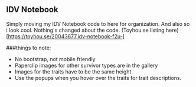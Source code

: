 
## IDV Notebook
Simply moving my IDV Notebook code to here for organization. And also so i look cool. Nothing's changed about the code.
(Toyhou.se listing here)[https://toyhou.se/20043677.idv-notebook-f2u-]

###things to note:
- No bootstrap, not mobile friendly
- Paperclip images for other survivor types are in the gallery
- Images for the traits have to be the same height.
- Use the popups when you hover over the traits for trait descriptions.
